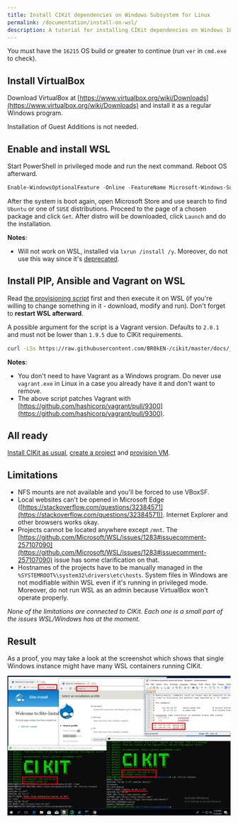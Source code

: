 ```yaml
---
title: Install CIKit dependencies on Windows Subsystem for Linux
permalink: /documentation/install-on-wsl/
description: A tutorial for installing CIKit dependencies on Windows 10 with WSL.
---
```


You must have the `16215` OS build or greater to continue (run `ver` in `cmd.exe` to check).

## Install VirtualBox

Download VirtualBox at [https://www.virtualbox.org/wiki/Downloads](https://www.virtualbox.org/wiki/Downloads) and install it as a regular Windows program.

Installation of Guest Additions is not needed.

## Enable and install WSL

Start PowerShell in privileged mode and run the next command. Reboot OS afterward.

```powershell
Enable-WindowsOptionalFeature -Online -FeatureName Microsoft-Windows-Subsystem-Linux
```

After the system is boot again, open Microsoft Store and use search to find `Ubuntu` or one of `SUSE` distributions. Proceed to the page of a chosen package and click `Get`. After distro will be downloaded, click `Launch` and do the installation.

**Notes**:
- Will not work on WSL, installed via `lxrun /install /y`. Moreover, do not use this way since it's [deprecated](https://docs.microsoft.com/en-us/windows/wsl/reference).

## Install PIP, Ansible and Vagrant on WSL

Read [the provisioning script](wsl-provision.sh) first and then execute it on WSL (if you're willing to change something in it - download, modify and run). Don't forget to **restart WSL afterward**.

A possible argument for the script is a Vagrant version. Defaults to `2.0.1` and must not be lower than `1.9.5` due to CIKit requirements.

```bash
curl -LSs https://raw.githubusercontent.com/BR0kEN-/cikit/master/docs/_docs/install-on-wsl/wsl-provision.sh | bash -s -- "2.0.1"
```

**Notes**:
- You don't need to have Vagrant as a Windows program. Do never use `vagrant.exe` in Linux in a case you already have it and don't want to remove.
- The above script patches Vagrant with [https://github.com/hashicorp/vagrant/pull/9300](https://github.com/hashicorp/vagrant/pull/9300).

## All ready

[Install CIKit as usual](../README.md#installation), [create a project](../README.md#create-a-project) and [provision VM](../README.md#build-a-virtual-machine-for-local-development).

## Limitations

- NFS mounts are not available and you'll be forced to use VBoxSF.
- Local websites can't be opened in Microsoft Edge ([https://stackoverflow.com/questions/32384571](https://stackoverflow.com/questions/32384571)). Internet Explorer and other browsers works okay.
- Projects cannot be located anywhere except `/mnt`. The [https://github.com/Microsoft/WSL/issues/1283#issuecomment-257107090](https://github.com/Microsoft/WSL/issues/1283#issuecomment-257107090) issue has some clarification on that.
- Hostnames of the projects have to be manually managed in the `%SYSTEMROOT%\system32\drivers\etc\hosts`. System files in Windows are not modifiable within WSL even if it's running in privileged mode. Moreover, do not run WSL as an admin because VirtualBox won't operate properly.

*None of the limitations are connected to CIKit. Each one is a small part of the issues WSL/Windows has at the moment.*

## Result

As a proof, you may take a look at the screenshot which shows that single Windows instance might have many WSL containers running CIKit.

![CIKit VM on openSUSE and Ubuntu, running simultaneously](images/wsl-cikit-opensuse-and-ubuntu.png)
